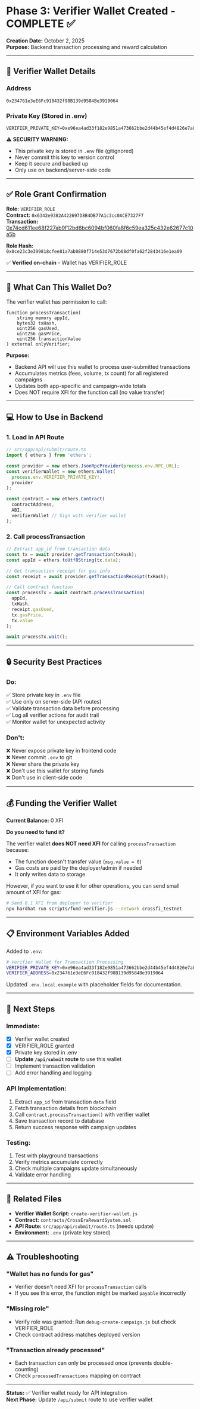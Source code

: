 # Phase 3: Verifier Wallet Created - COMPLETE ✅

**Creation Date:** October 2, 2025  
**Purpose:** Backend transaction processing and reward calculation

---

## 🔐 Verifier Wallet Details

### **Address**
```
0x234761e3eE6Fc918432f98B139d9584Be3919064
```

### **Private Key** (Stored in .env)
```
VERIFIER_PRIVATE_KEY=0xe96ea4ad33f182e9851a473662bbe2d44b45ef4d4826e7a8ed8211949ea665fc
```

⚠️ **SECURITY WARNING:**
- This private key is stored in `.env` file (gitignored)
- Never commit this key to version control
- Keep it secure and backed up
- Only use on backend/server-side code

---

## ✅ Role Grant Confirmation

**Role:** `VERIFIER_ROLE`  
**Contract:** `0x6342e9382A422697D8B4DB77A1c3cc0ACE7327F7`  
**Transaction:** [0x74cd611ee68f227ab9f12bd6bc6094bf060fa8f6c59ea325c432e62677c10a5b](https://scan.testnet.crossfi.org/tx/0x74cd611ee68f227ab9f12bd6bc6094bf060fa8f6c59ea325c432e62677c10a5b)

**Role Hash:** `0x0ce23c3e399818cfee81a7ab0880f714e53d7672b08df0fa62f2843416e1ea09`

✅ **Verified on-chain** - Wallet has VERIFIER_ROLE

---

## 🎯 What Can This Wallet Do?

The verifier wallet has permission to call:

```solidity
function processTransaction(
    string memory appId,
    bytes32 txHash,
    uint256 gasUsed,
    uint256 gasPrice,
    uint256 transactionValue
) external onlyVerifier;
```

**Purpose:**
- Backend API will use this wallet to process user-submitted transactions
- Accumulates metrics (fees, volume, tx count) for all registered campaigns
- Updates both app-specific and campaign-wide totals
- Does NOT require XFI for the function call (no value transfer)

---

## 💻 How to Use in Backend

### **1. Load in API Route**

```typescript
// src/app/api/submit/route.ts
import { ethers } from 'ethers';

const provider = new ethers.JsonRpcProvider(process.env.RPC_URL);
const verifierWallet = new ethers.Wallet(
  process.env.VERIFIER_PRIVATE_KEY!,
  provider
);

const contract = new ethers.Contract(
  contractAddress,
  ABI,
  verifierWallet // Sign with verifier wallet
);
```

### **2. Call processTransaction**

```typescript
// Extract app_id from transaction data
const tx = await provider.getTransaction(txHash);
const appId = ethers.toUtf8String(tx.data);

// Get transaction receipt for gas info
const receipt = await provider.getTransactionReceipt(txHash);

// Call contract function
const processTx = await contract.processTransaction(
  appId,
  txHash,
  receipt.gasUsed,
  tx.gasPrice,
  tx.value
);

await processTx.wait();
```

---

## 🔒 Security Best Practices

### **Do:**
✅ Store private key in `.env` file  
✅ Use only on server-side (API routes)  
✅ Validate transaction data before processing  
✅ Log all verifier actions for audit trail  
✅ Monitor wallet for unexpected activity  

### **Don't:**
❌ Never expose private key in frontend code  
❌ Never commit `.env` to git  
❌ Never share the private key  
❌ Don't use this wallet for storing funds  
❌ Don't use in client-side code  

---

## 💰 Funding the Verifier Wallet

**Current Balance:** 0 XFI

**Do you need to fund it?**

The verifier wallet **does NOT need XFI** for calling `processTransaction` because:
- The function doesn't transfer value (`msg.value = 0`)
- Gas costs are paid by the deployer/admin if needed
- It only writes data to storage

However, if you want to use it for other operations, you can send small amount of XFI for gas:

```bash
# Send 0.1 XFI from deployer to verifier
npx hardhat run scripts/fund-verifier.js --network crossfi_testnet
```

---

## 📋 Environment Variables Added

Added to `.env`:
```bash
# Verifier Wallet for Transaction Processing
VERIFIER_PRIVATE_KEY=0xe96ea4ad33f182e9851a473662bbe2d44b45ef4d4826e7a8ed8211949ea665fc
VERIFIER_ADDRESS=0x234761e3eE6Fc918432f98B139d9584Be3919064
```

Updated `.env.local.example` with placeholder fields for documentation.

---

## 🚀 Next Steps

### Immediate:
- [x] Verifier wallet created
- [x] VERIFIER_ROLE granted
- [x] Private key stored in .env
- [ ] **Update `/api/submit` route** to use this wallet
- [ ] Implement transaction validation
- [ ] Add error handling and logging

### API Implementation:
1. Extract `app_id` from transaction `data` field
2. Fetch transaction details from blockchain
3. Call `contract.processTransaction()` with verifier wallet
4. Save transaction record to database
5. Return success response with campaign updates

### Testing:
1. Test with playground transactions
2. Verify metrics accumulate correctly
3. Check multiple campaigns update simultaneously
4. Validate error handling

---

## 🔗 Related Files

- **Verifier Wallet Script:** `create-verifier-wallet.js`
- **Contract:** `contracts/CrossEraRewardSystem.sol`
- **API Route:** `src/app/api/submit/route.ts` (needs update)
- **Environment:** `.env` (private key stored)

---

## ⚠️ Troubleshooting

### "Wallet has no funds for gas"
- Verifier doesn't need XFI for `processTransaction` calls
- If you see this error, the function might be marked `payable` incorrectly

### "Missing role"
- Verify role was granted: Run `debug-create-campaign.js` but check VERIFIER_ROLE
- Check contract address matches deployed version

### "Transaction already processed"
- Each transaction can only be processed once (prevents double-counting)
- Check `processedTransactions` mapping on contract

---

**Status:** ✅ Verifier wallet ready for API integration  
**Next Phase:** Update `/api/submit` route to use verifier wallet

